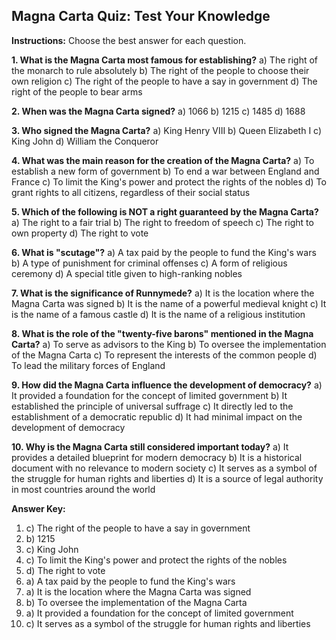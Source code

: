 ## Magna Carta Quiz: Test Your Knowledge

**Instructions:** Choose the best answer for each question. 

**1. What is the Magna Carta most famous for establishing?**
a) The right of the monarch to rule absolutely
b) The right of the people to choose their own religion
c) The right of the people to have a say in government
d) The right of the people to bear arms

**2. When was the Magna Carta signed?**
a) 1066
b) 1215
c) 1485
d) 1688

**3. Who signed the Magna Carta?**
a) King Henry VIII
b) Queen Elizabeth I
c) King John
d) William the Conqueror

**4. What was the main reason for the creation of the Magna Carta?**
a) To establish a new form of government
b) To end a war between England and France
c) To limit the King's power and protect the rights of the nobles
d) To grant rights to all citizens, regardless of their social status

**5. Which of the following is NOT a right guaranteed by the Magna Carta?**
a) The right to a fair trial
b) The right to freedom of speech
c) The right to own property
d) The right to vote

**6. What is "scutage"?**
a) A tax paid by the people to fund the King's wars
b) A type of punishment for criminal offenses
c) A form of religious ceremony
d) A special title given to high-ranking nobles

**7. What is the significance of Runnymede?**
a) It is the location where the Magna Carta was signed
b) It is the name of a powerful medieval knight
c) It is the name of a famous castle
d) It is the name of a religious institution

**8. What is the role of the "twenty-five barons" mentioned in the Magna Carta?**
a) To serve as advisors to the King
b) To oversee the implementation of the Magna Carta
c) To represent the interests of the common people
d) To lead the military forces of England

**9. How did the Magna Carta influence the development of democracy?**
a) It provided a foundation for the concept of limited government
b) It established the principle of universal suffrage
c) It directly led to the establishment of a democratic republic
d) It had minimal impact on the development of democracy

**10. Why is the Magna Carta still considered important today?**
a) It provides a detailed blueprint for modern democracy
b) It is a historical document with no relevance to modern society
c) It serves as a symbol of the struggle for human rights and liberties
d) It is a source of legal authority in most countries around the world

**Answer Key:**
1. c) The right of the people to have a say in government
2. b) 1215
3. c) King John
4. c) To limit the King's power and protect the rights of the nobles
5. d) The right to vote
6. a) A tax paid by the people to fund the King's wars
7. a) It is the location where the Magna Carta was signed
8. b) To oversee the implementation of the Magna Carta
9. a) It provided a foundation for the concept of limited government
10. c) It serves as a symbol of the struggle for human rights and liberties 
